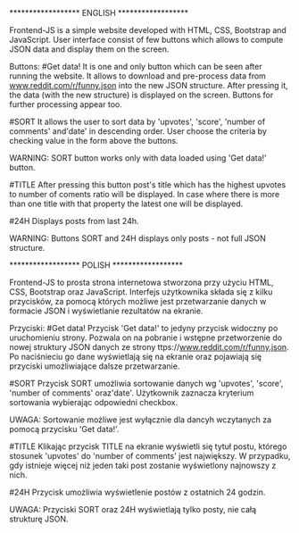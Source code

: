 
****************** ENGLISH ******************

Frontend-JS is a simple website developed with HTML, CSS, Bootstrap and JavaScript. User interface consist of few buttons which allows to compute JSON data and display them on the screen.

Buttons:
#Get data!
It is one and only button which can be seen after running the website. It allows to download and pre-process data from www.reddit.com/r/funny.json into the new JSON structure. After pressing it, the data (with the new structure) is displayed on the screen. Buttons for further processing appear too.

#SORT 
It allows the user to sort data by 'upvotes', 'score', 'number of comments' and'date' in descending order. User choose the criteria by checking value in the form above the buttons.

WARNING: SORT button works only with data loaded using 'Get data!' button.

#TITLE
After pressing this button post's title which has the highest upvotes to number of coments ratio will be displayed. In case where there is more than one title with that property the latest one will be displayed.

#24H
Displays posts from last 24h.

WARNING: Buttons SORT and 24H displays only posts - not full JSON structure.



****************** POLISH ******************

Frontend-JS to prosta strona internetowa stworzona przy użyciu HTML, CSS, Bootstrap oraz JavaScript. Interfejs użytkownika składa się z kilku przycisków, za pomocą których możliwe jest przetwarzanie danych w formacie JSON i wyświetlanie rezultatów na ekranie.

Przyciski:
#Get data!
Przycisk 'Get data!' to jedyny przycisk widoczny po uruchomieniu strony. Pozwala on na pobranie i wstępne przetworzenie do nowej struktury JSON danych ze strony ttps://www.reddit.com/r/funny.json. Po naciśnieciu go dane wyświetlają się na ekranie oraz pojawiają się przyciski umożliwiające dalsze przetwarzanie.

#SORT 
Przycisk SORT umożliwia sortowanie danych wg 'upvotes', 'score', 'number of comments' oraz'date'. Użytkownik zaznacza kryterium sortowania wybierając odpowiedni checkbox.

UWAGA: Sortowanie możliwe jest wyłącznie dla dancyh wczytanych za pomocą przycisku 'Get data!'.

#TITLE
Klikając przycisk TITLE na ekranie wyświetli się tytuł postu, którego stosunek 'upvotes' do 'number of comments' jest największy. W przypadku, gdy istnieje więcej niż jeden taki post zostanie wyświetlony najnowszy z nich.

#24H
Przycisk umożliwia wyświetlenie postów z ostatnich 24 godzin.

UWAGA: Przyciski SORT oraz 24H wyświetlają tylko posty, nie całą strukturę JSON.
